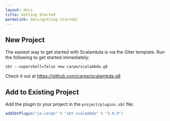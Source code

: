 ```yaml
---
layout: docs
title: Getting Started
permalink: docs/getting-started/
---
```


## New Project

The easiest way to get started with Scalambda is via the Giter template. Run the following to get started immediately:

```
sbt --supershell=false new carpe/scalambda.g8
```

Check it out at https://github.com/carpe/scalambda.g8

## Add to Existing Project

Add the plugin to your project in the `project/plugins.sbt` file:

```scala
addSbtPlugin("io.carpe" % "sbt-scalambda" % "2.0.0")
```